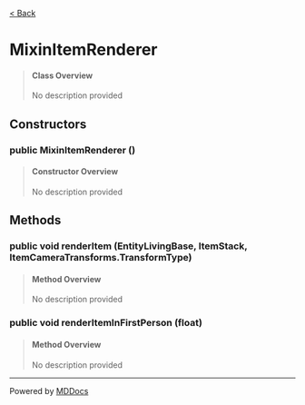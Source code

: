 [< Back](..)
# MixinItemRenderer #
>#### Class Overview ####
>No description provided
## Constructors ##
### public MixinItemRenderer () ###
>#### Constructor Overview ####
>No description provided
>
## Methods ##
### public void renderItem (EntityLivingBase, ItemStack, ItemCameraTransforms.TransformType) ###
>#### Method Overview ####
>No description provided
>
### public void renderItemInFirstPerson (float) ###
>#### Method Overview ####
>No description provided
>

---
Powered by [MDDocs](https://github.com/VRCube/MDDocs)